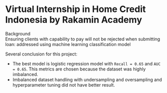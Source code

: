 # Virtual Internship in Home Credit Indonesia by Rakamin Academy

Background<br>
Ensuring clients with capability to pay will not be rejected when submitting loan: addressed using machine learning classification model

Several conclusion for this project:<br>
* The best model is logistic regression model with `Recall = 0.65` and `AUC = 0.65`. This metrics are chosen because the dataset was highly imbalanced.
* Imbalanced dataset handling with undersampling and oversampling and hyperparameter tuning did not have better result.
